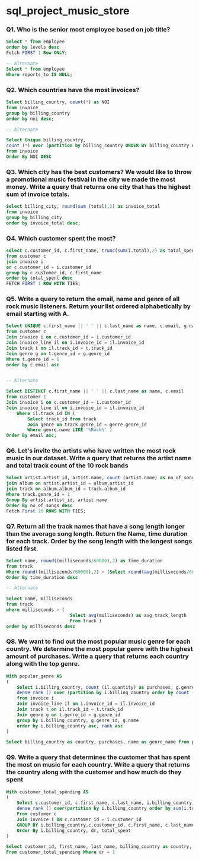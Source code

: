 # sql_project_music_store

### Q1. Who  is the senior most employee based on job title?
```sql
Select * from employee
order by levels desc
Fetch FIRST 1 Row ONLY;

-- Alternate
Select * from employee
Where reports_to IS NULL;

```
### Q2. Which countries have the most invoices?
```sql
Select billing_country, count(*) as NOI
from invoice
group by billing_country
order by noi desc;

-- Alternate

Select Unique billing_country,
count (*) over (partition by billing_country ORDER BY billing_country desc ) as NOI
from invoice
Order By NOI DESC
```

### Q3. Which city has the best customers? We would like to throw a promotional music festival in the city we made the most money. Write a query that returns one city that has the highest sum of invoice totals.
```sql
Select billing_city, round(sum (total),2) as invoice_total
from invoice
group by billing_city
order by invoice_total desc;
```

### Q4. Which customer spent the most? 
```sql
select c.customer_id, c.first_name, trunc(sum(i.total),2) as total_spent
from customer c
join invoice i
on c.customer_id = i.customer_id
group by c.customer_id, c.first_name
order by total_spent desc
FETCH FIRST 1 ROW WITH TIES;
```

### Q5. Write a query to return the email, name and genre of all rock music listeners. Return your list ordered alphabetically by email starting with A.
```sql
Select UNIQUE c.first_name || ' ' || c.last_name as name, c.email, g.name as genre_name
from customer c
Join invoice i on c.customer_id = i.customer_id
Join invoice_line il on i.invoice_id = il.invoice_id
Join track t on il.track_id = t.track_id
Join genre g on t.genre_id = g.genre_id
Where t.genre_id = 1
order by c.email asc


-- Alternate

Select DISTINCT c.first_name || ' ' || c.last_name as name, c.email
from customer c
Join invoice i on c.customer_id = i.customer_id
Join invoice_line il on i.invoice_id = il.invoice_id
    Where il.track_id IN (
        Select track_id from track
        Join genre on track.genre_id = genre.genre_id
        Where genre.name LIKE '%Rock%' )
Order By email asc;
```

### Q6. Let's invite the artists who have written the most rock music in our dataset. Write a query that returns the artist name and total track count of the 10 rock bands
```sql
Select artist.artist_id, artist.name, count (artist.name) as no_of_songs from artist
join album on artist.artist_id = album.artist_id
join track on album.album_id = track.album_id
Where track.genre_id = 1
Group By artist.artist_id, artist.name
Order By no_of_songs desc
Fetch First 10 ROWS WITH TIES;
```

### Q7. Return all the track names that have a song length longer than the average song length. Return the Name, time duration for each track. Order by the song length with the longest songs listed first.
```sql                 
Select name, round((milliseconds/60000),2) as time_duration
from track
Where round((milliseconds/60000),2) > (Select round(avg(milliseconds/60000),2) as avg_time from track)
Order By time_duration desc

-- Alternate 

Select name, milliseconds
from track
where milliseconds > (
                        Select avg(milliseconds) as avg_track_length
                        From track )
order by milliseconds desc
```

### Q8. We want to find out the most popular music genre for each country. We determine the most popular genre with the highest amount of purchases. Write a query that returns each country along with the top genre.
```sql
With popular_genre AS 
(
    Select i.billing_country, count (il.quantity) as purchases, g.genre_id, g.name,
    dense_rank () over (partition by i.billing_country order by count (il.quantity) desc ) as rank
    from invoice i
    Join invoice_line il on i.invoice_id = il.invoice_id
    Join track t on il.track_id = t.track_id
    Join genre g on t.genre_id = g.genre_id
    group by i.billing_country, g.genre_id, g.name
    order by i.billing_country asc, rank asc 
)

Select billing_country as country, purchases, name as genre_name from popular_genre where rank = 1;
```

### Q9. Write a query that determines the customer that has spent the most on music for each country. Write a query that returns the country along with the customer and how much do they spent
```sql
With customer_total_spending AS
(
    Select c.customer_id, c.first_name, c.last_name, i.billing_country, sum(i.total) as total_spent,
    dense_rank () over(partition by i.billing_country order by sum(i.total) desc ) as dr
    From customer c
    Join invoice i ON c.customer_id = i.customer_id
    GROUP BY i.billing_country,c.customer_id, c.first_name, c.last_name
    Order By i.billing_country, dr, total_spent
)

Select customer_id, first_name, last_name, billing_country as country, trunc(total_spent, 2) as total_spent
From customer_total_spending Where dr = 1
```
